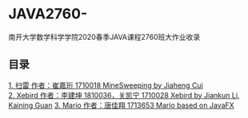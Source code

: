 ﻿# JAVA2760-
南开大学数学科学学院2020春季JAVA课程2760班大作业收录

## 目录
[1. 扫雷 作者：崔嘉珩 1710018 MineSweeping by Jiaheng Cui](https://github.com/Alexhaoge/JAVA2760-/tree/master/1710018_Jiaheng%20Cui_Java%20MineSweeper)   
[2. Xebird 作者：李建坤 1810036，关凯宁 1710028   Xebird by Jiankun Li, Kaining Guan](https://github.com/XeBird/Xebird)
[3. Mario 作者：唐佳翔 1713653 Mario based on JavaFX](https://github.com/NKUSMSJAVA2760/JAVA2760-/tree/master/Mario_jiaxiang%20Tang)
